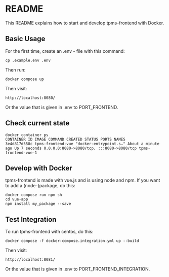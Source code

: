 # README

This README explains how to start and develop tpms-frontend with Docker.

## Basic Usage

For the first time, create an .env - file with this command:

    cp .example.env .env

Then run:

    docker compose up

Then visit:

    http://localhost:8080/

Or the value that is given in .env to PORT_FRONTEND.

## Check current state

    docker container ps
    CONTAINER ID IMAGE COMMAND CREATED STATUS PORTS NAMES
    3e4d817d550c tpms-frontend-vue "docker-entrypoint.s…" About a minute ago Up 7 seconds 0.0.0.0:8080->8080/tcp, :::8080->8080/tcp tpms-frontend-vue-1

## Develop with Docker

tpms-frontend is made with vue.js and is using node and npm. If you want to add a (node-)package, do this:

    docker compose run npm sh
    cd vue-app
    npm install my_package --save

## Test Integration

To run tpms-frontend with centos, do this:

    docker compose -f docker-compose.integration.yml up --build

Then visit:

    http://localhost:8081/

Or the value that is given in .env to PORT_FRONTEND_INTEGRATION.
